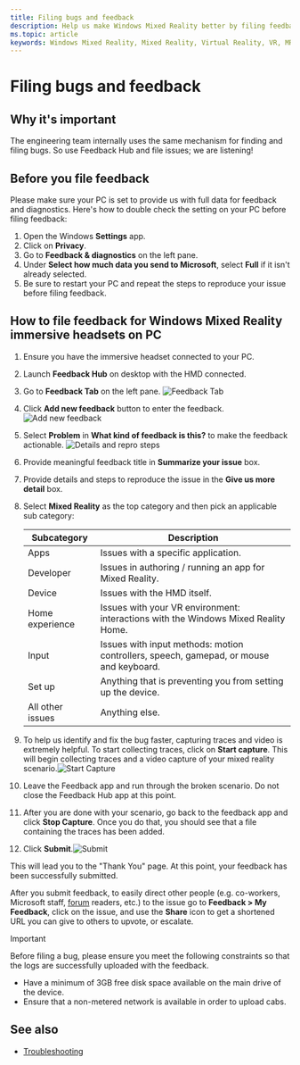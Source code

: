 ```yaml
---
title: Filing bugs and feedback
description: Help us make Windows Mixed Reality better by filing feedback using the correct categories in the Feedback Hub app.
ms.topic: article
keywords: Windows Mixed Reality, Mixed Reality, Virtual Reality, VR, MR, Feedback, Feedback Hub, bugs
---
```




# Filing bugs and feedback

## Why it's important

The engineering team internally uses the same mechanism for finding and filing bugs. So use Feedback Hub and file issues; we are listening!

## Before you file feedback

Please make sure your PC is set to provide us with full data for feedback and diagnostics. Here's how to double check the setting on your PC before filing feedback:
1. Open the Windows **Settings** app.
2. Click on **Privacy**.
3. Go to **Feedback & diagnostics** on the left pane.
4. Under **Select how much data you send to Microsoft**, select **Full** if it isn't already selected.
5. Be sure to restart your PC and repeat the steps to reproduce your issue before filing feedback.

## How to file feedback for Windows Mixed Reality immersive headsets on PC
1. Ensure you have the immersive headset connected to your PC.
2. Launch **Feedback Hub** on desktop with the HMD connected.
3. Go to **Feedback Tab** on the left pane. ![Feedback Tab](images/feedback1.png) 
4. Click **Add new feedback** button to enter the feedback. ![Add new feedback](images/feedback2.png)
5. Select **Problem** in **What kind of feedback is this?** to make the feedback actionable. ![Details and repro steps](images/feedback3.png)
6. Provide meaningful feedback title in **Summarize your issue** box.
7. Provide details and steps to reproduce the issue in the **Give us more detail** box.
8. Select **Mixed Reality** as the top category and then pick an applicable sub category:

   | Subcategory      | Description                                                                           |
   |------------------|---------------------------------------------------------------------------------------|
   | Apps             | Issues with a specific application.                                                   |
   | Developer        | Issues in authoring / running an app for Mixed Reality.                               |
   | Device           | Issues with the HMD itself.                                                           |
   | Home experience  | Issues with your VR environment: interactions with the Windows Mixed Reality Home.    |
   | Input            | Issues with input methods: motion controllers, speech, gamepad, or mouse and keyboard.|
   | Set up           | Anything that is preventing you from setting up the device.                           |
   | All other issues | Anything else.                                                                        |


9. To help us identify and fix the bug faster, capturing traces and video is extremely helpful. To start collecting traces, click on **Start capture**. This will begin collecting traces and a video capture of your mixed reality scenario.![Start Capture](images/feedback4.png)
10. Leave the Feedback app and run through the broken scenario. Do not close the Feedback Hub app at this point.
11. After you are done with your scenario, go back to the feedback app and click **Stop Capture**. Once you do that, you should see that a file containing the traces has been added.
12. Click **Submit**.![Submit](images/feedback5.png)

This will lead you to the "Thank You" page. At this point, your feedback has been successfully submitted. 

After you submit feedback, to easily direct other people (e.g. co-workers, Microsoft staff, [forum](https://forums.hololens.com/) readers, etc.) to the issue go to **Feedback > My Feedback**, click on the issue, and use the **Share** icon to get a shortened URL you can give to others to upvote, or escalate.

> [!IMPORTANT]
> Before filing a bug, please ensure you meet the following constraints so that the logs are successfully uploaded with the feedback.
>    * Have a minimum of 3GB free disk space available on the main drive of the device.
>    * Ensure that a non-metered network is available in order to upload cabs.


## See also
* [Troubleshooting](troubleshooting-windows-mixed-reality.md)

